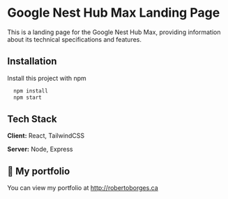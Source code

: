 
# Google Nest Hub Max Landing Page

This is a landing page for the Google Nest Hub Max, providing information about its technical specifications and features.


## Installation

Install this project with npm

```bash
  npm install
  npm start
```
    
## Tech Stack

**Client:** React, TailwindCSS

**Server:** Node, Express


## 🚀 My portfolio
You can view my portfolio at http://robertoborges.ca 

